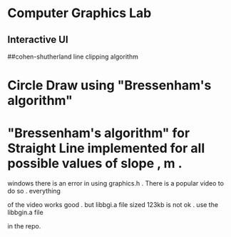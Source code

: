 # Computer Graphics Lab

## Interactive UI 

##cohen-shutherland line clipping algorithm

# Circle Draw using "Bressenham's algorithm"

# "Bressenham's algorithm" for Straight Line implemented for all possible values of slope , m .   


windows there is an error in using graphics.h . There is a popular video to do so . everything

of the video works good . but libbgi.a file sized 123kb is not ok . use the libbgin.a file

in the repo.
